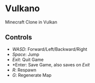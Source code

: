 # Vulkano
Minecraft Clone in Vulkan

## Controls
- *WASD*: Forward/Left/Backward/Right
- *Space*: Jump
- *Exit*: Quit Game
- *Enter: Save Game, also saves on *Exit*
- *R*: Respawn
- *G*: Regenerate Map